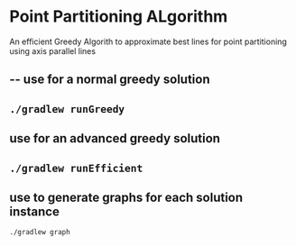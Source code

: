 # Point Partitioning ALgorithm

An efficient Greedy Algorith to approximate best lines for point partitioning using axis parallel lines

--
use for a normal greedy solution
--
` ./gradlew runGreedy 
` 
--
use for an advanced greedy solution
--
` ./gradlew runEfficient 
` 
--
use to generate graphs for each solution instance
--
` ./gradlew graph 
` 

